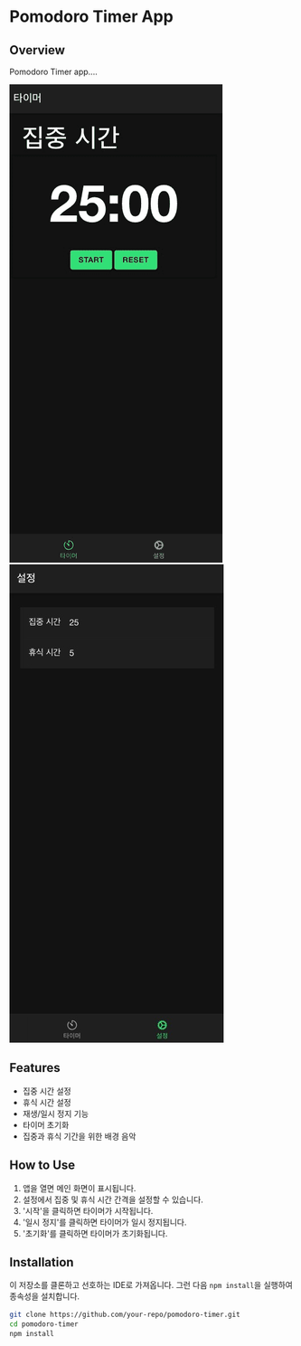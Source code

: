 # Pomodoro Timer App

## Overview
Pomodoro Timer app....

![App Main Screen](img1.png)
![App Settings Screen](img.png)

## Features
- 집중 시간 설정
- 휴식 시간 설정
- 재생/일시 정지 기능
- 타이머 초기화
- 집중과 휴식 기간을 위한 배경 음악

## How to Use
1. 앱을 열면 메인 화면이 표시됩니다.
2. 설정에서 집중 및 휴식 시간 간격을 설정할 수 있습니다.
3. '시작'을 클릭하면 타이머가 시작됩니다.
4. '일시 정지'를 클릭하면 타이머가 일시 정지됩니다.
5. '초기화'를 클릭하면 타이머가 초기화됩니다.

## Installation
이 저장소를 클론하고 선호하는 IDE로 가져옵니다.
그런 다음 `npm install`을 실행하여 종속성을 설치합니다.

```bash
git clone https://github.com/your-repo/pomodoro-timer.git
cd pomodoro-timer
npm install
